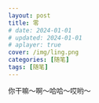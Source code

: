 ```yaml
---
layout: post
title: 零
# date: 2024-01-01
# updated: 2024-01-01
# aplayer: true
cover: /img/ling.png
categories: [随笔]
tags: [随笔]
---
```


你干嘛～啊～哈哈～哎‌‌‌‌‌‌‌‌‌哟～

<!-- more -->
